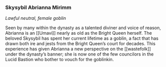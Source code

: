 ### Skysybil Abrianna Mirimm

_Lawful neutral, female goblin_

Seen by many within the dynasty as a talented diviner and voice of reason, Abrianna is an [[Umavi]] nearly as old as the Bright Queen herself. The beloved Skysybil has spent her current lifetime as a goblin, a fact that has drawn both ire and jests from the Bright Queen’s court for decades. This experience has given Abrianna a new perspective on the [[wastefolk]] under the dynasty’s banner; she is now one of the few councilors in the Lucid Bastion who bother to vouch for the goblinkin.